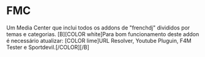 # FMC
Um Media Center que inclui todos os addons de "frenchdj" divididos por temas e categorias.
[B][COLOR white]Para bom funcionamento deste addon é necessário atualizar: [COLOR lime]URL Resolver, Youtube Pluguin, F4M Tester e Sportdevil.[/COLOR][/B]</description>
		